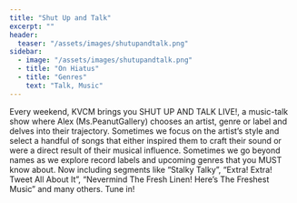 ```yaml
---
title: "Shut Up and Talk"
excerpt: ""
header:
  teaser: "/assets/images/shutupandtalk.png"
sidebar:
  - image: "/assets/images/shutupandtalk.png"
  - title: "On Hiatus"
  - title: "Genres"
    text: "Talk, Music"
---
```


Every weekend, KVCM brings you SHUT UP AND TALK LIVE!, a music-talk show where Alex (Ms.PeanutGallery) chooses an artist, genre or label and delves into their trajectory. Sometimes we focus on the artist’s style and select a handful of songs that either inspired them to craft their sound or were a direct result of their musical influence. Sometimes we go beyond names as we explore record labels and upcoming genres that you MUST know about. Now including segments like “Stalky Talky”, “Extra! Extra! Tweet All About It”, “Nevermind The Fresh Linen! Here’s The Freshest Music” and many others. Tune in!
